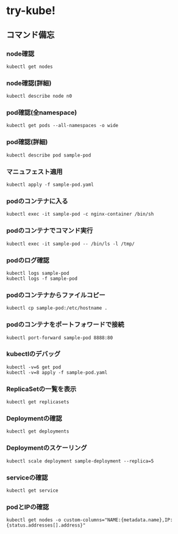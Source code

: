 # try-kube!
## コマンド備忘
### node確認
```
kubectl get nodes
```
### node確認(詳細)
```
kubectl describe node n0
```
### pod確認(全namespace)
```
kubectl get pods --all-namespaces -o wide
```
### pod確認(詳細)
```
kubectl describe pod sample-pod
```
### マニュフェスト適用
```
kubectl apply -f sample-pod.yaml
```
### podのコンテナに入る
```
kubectl exec -it sample-pod -c nginx-container /bin/sh
```
### podのコンテナでコマンド実行
```
kubectl exec -it sample-pod -- /bin/ls -l /tmp/
```
### podのログ確認
```
kubectl logs sample-pod
kubectl logs -f sample-pod
```
### podのコンテナからファイルコピー
```
kubectl cp sample-pod:/etc/hostname .
```
### podのコンテナをポートフォワードで接続
```
kubectl port-forward sample-pod 8888:80
```
### kubectlのデバッグ
```
kubectl -v=6 get pod
kubectl -v=8 apply -f sample-pod.yaml
```
### ReplicaSetの一覧を表示
```
kubectl get replicasets
```
### Deploymentの確認
```
kubectl get deployments
```
### Deploymentのスケーリング
```
kubectl scale deployment sample-deployment --replica=5
```
### serviceの確認
```
kubectl get service
```
### podとIPの確認
```
kubectl get nodes -o custom-columns="NAME:{metadata.name},IP:{status.addresses[].address}"
```